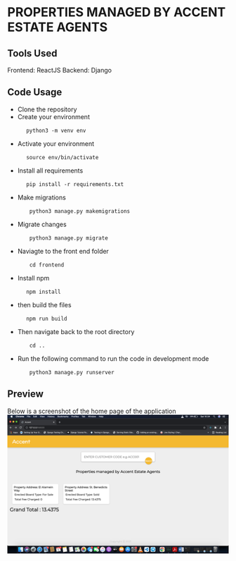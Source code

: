 # PROPERTIES MANAGED BY ACCENT ESTATE AGENTS

## Tools Used
Frontend: ReactJS 
Backend: Django

## Code Usage
- Clone the repository
- Create your environment 
 ```shell
       python3 -m venv env
 ```
 - Activate your environment 
 ```shell
       source env/bin/activate
 ```
 - Install all requirements
 ```shell
       pip install -r requirements.txt
 ```
 - Make migrations
```shell
       python3 manage.py makemigrations
 ```
 - Migrate changes
```shell
       python3 manage.py migrate
 ```
 - Naviagte to the front end folder 
```shell
       cd frontend
 ```
 - Install npm
 ```shell
       npm install
 ```
 - then build the files
 ```shell
       npm run build
 ```
 - Then navigate back to the root directory
```shell
       cd ..
 ```
 - Run the following command to run the code in development mode
```shell
       python3 manage.py runserver
 ```
## Preview
Below is a screenshot of the home page of the application
<br>
<img src="./static/Screenshot.png"> 



